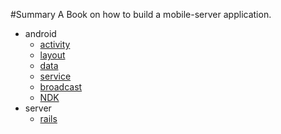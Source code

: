 #Summary
A Book on how to build a mobile-server application.

* android
    * [activity](android/activity.md)
    * [layout](android/layout.md)
    * [data](android/data.md)
    * [service](android/service.md)
    * [broadcast](android/broadcast.md)
    * [NDK](android/NDK.md)
* server
    * [rails](server/rails.md)